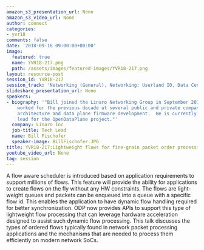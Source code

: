 ```yaml
---
amazon_s3_presentation_url: None
amazon_s3_video_url: None
author: connect
categories:
- yvr18
comments: false
date: '2018-09-16 09:00:00+00:00'
image:
  featured: true
  name: YVR18-217.png
  path: /assets/images/featured-images/YVR18-217.png
layout: resource-post
session_id: YVR18-217
session_track: 'Networking (General), Networking: Userland IO, Data Center'
slideshare_presentation_url: None
speakers:
- biography: '"Bill joined the Linaro Networking Group in September 2013 after having
    worked for the previous decade at several public and private companies in network
    architecture and data plane firmware development.  He is currently the LNG technical
    lead for the OpenDataPlane project."'
  company: Linaro Inc
  job-title: Tech Lead
  name: Bill Fischofer
  speaker-image: BillFischofer.JPG
title: YVR18-217:Lightweight flows for fine-grain packet order processing
youtube_video_url: None
tag: session
---
```


A flow aware scheduler is introduced based on application requirements to support millions of flows. This  feature will provide the ability for applications to create flows on the fly without any HW constraints. The flows are light-weight queues and packets can be enqueued into a queue with a specific flow id. This enables the application to have dynamic flow handling required for better synchronization. ODP now provides APIs to support this type of lightweight flow processing that can leverage hardware acceleration designed to assist such dynamic flow processing. This talk discusses the types of ordered flows typically found in network packet processing applications and the mechanisms that are needed to process them efficiently on modern network SoCs.